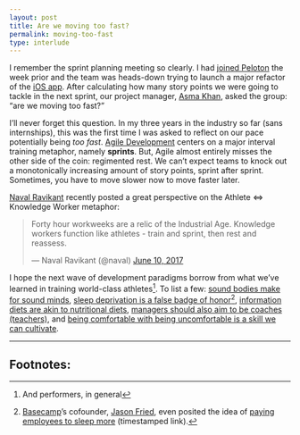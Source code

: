 ```yaml
---
layout: post
title: Are we moving too fast?
permalink: moving-too-fast
type: interlude
---
```


I remember the sprint planning meeting so clearly. I had [joined Peloton](http://spoonbill.io/datum/81425/) the week prior and the team was heads-down trying to launch a major refactor of the [iOS app](https://www.pelotoncycle.com/ios). After calculating how many story points we were going to tackle in the next sprint, our project manager, [Asma Khan](https://www.facebook.com/PelotonCycle/photos/a.436836049742545.1073741825.276454582447360/1024831050943039/?type=1&theater), asked the group: “are we moving too fast?”

I’ll never forget this question. In my three years in the industry so far (sans internships), this was the first time I was asked to reflect on our pace potentially being _too fast_. [Agile Development](https://en.wikipedia.org/wiki/Agile_software_development) centers on a major interval training metaphor, namely __sprints__. But, Agile almost entirely misses the other side of the coin: regimented rest. We can’t expect teams to knock out a monotonically increasing amount of story points, sprint after sprint. Sometimes, you have to move slower now to move faster later.

[Naval Ravikant](https://twitter.com/naval) recently posted a great perspective on the Athlete ⇔ Knowledge Worker metaphor:

<blockquote class="twitter-tweet" data-lang="en"><p lang="en" dir="ltr">Forty hour workweeks are a relic of the Industrial Age. Knowledge workers function like athletes - train and sprint, then rest and reassess.</p>&mdash; Naval Ravikant (@naval) <a href="https://twitter.com/naval/status/873624849230385152">June 10, 2017</a></blockquote> <script async src="//platform.twitter.com/widgets.js" charset="utf-8"></script>

I hope the next wave of development paradigms borrow from what we’ve learned in training world-class athletes[^1]. To list a few: [sound bodies make for sound minds](/one-month-at-recurse-center#energy-management), [sleep deprivation is a false badge of honor](https://twitter.com/dhh/status/796846867971645440)[^2], [information diets are akin to nutritional diets](https://www.nytimes.com/2016/11/20/jobs/quit-social-media-your-career-may-depend-on-it.html), [managers should also aim to be coaches (teachers)](http://www.npr.org/sections/ed/2016/06/01/479335421/practice-makes-possible-what-we-learn-by-studying-amazing-kids), and [being comfortable with being uncomfortable is a skill we can cultivate](http://nymag.com/scienceofus/2016/06/how-exercise-shapes-you-far-beyond-the-gym.html).

---

## Footnotes:

[^1]: And performers, in general

[^2]: [Basecamp](https://basecamp.com)’s cofounder, [Jason Fried](https://twitter.com/jasonfried), even posited the idea of [paying employees to sleep more](https://overcast.fm/+GJ7jL2GIs/28:25) (timestamped link).
